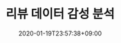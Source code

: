 ---
title: "리뷰 데이터 감성 분석"
date: 2020-01-19T23:57:38+09:00
name: "리뷰 데이터 감성 분석"
type: "단어 임베딩,mlp모델,분류"
provider: "users/dafit"
dataset: "리뷰 데이터"
model: "dafit"
evaluation: "정확도"
score: "0.91866"
platform: "AIFactory"
platform_url: "http://222.114.162.6:8080/aifactory/task/detail.do?taskId=T00000000000000000006"
tag: "#execise"
---